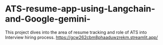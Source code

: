 # ATS-resume-app-using-Langchain-and-Google-gemini-
This project dives into the area of resume tracking and role of ATS into Interview hiring process. 
https://gcw262cbm8phaaduwzrekm.streamlit.app/
